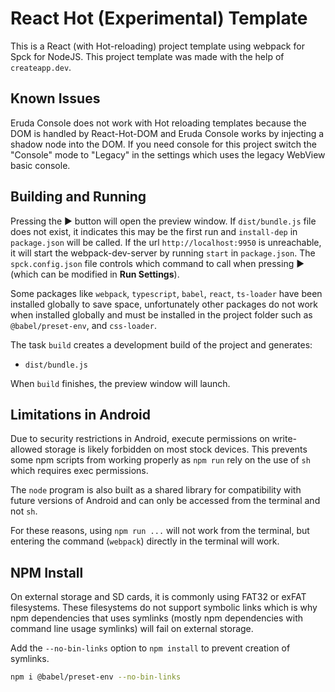 # React Hot (Experimental) Template

This is a React (with Hot-reloading) project template using webpack for Spck for NodeJS. This project template was made with the help of `createapp.dev`.

## Known Issues

Eruda Console does not work with Hot reloading templates because the DOM is handled by React-Hot-DOM and Eruda Console works by injecting a shadow node into the DOM. If you need console for this project switch the "Console" mode to "Legacy" in the settings which uses the legacy WebView basic console.

## Building and Running

Pressing the ▶ button will open the preview window.  If `dist/bundle.js` file does not exist, it indicates this may be the first run and `install-dep` in `package.json` will be called. If the url `http://localhost:9950` is unreachable, it will start the webpack-dev-server by running `start` in `package.json`. The `spck.config.json` file controls which command to call when pressing ▶ (which can be modified in **Run Settings**).

Some packages like `webpack`, `typescript`, `babel`, `react`, `ts-loader` have been installed globally to save space, unfortunately other packages do not work when installed globally and must be installed in the project folder such as `@babel/preset-env`, and `css-loader`.

The task `build` creates a development build of the project and generates:

- `dist/bundle.js`

When `build` finishes, the preview window will launch.

## Limitations in Android

Due to security restrictions in Android, execute permissions on write-allowed storage is likely forbidden on most stock devices. This prevents some npm scripts from working properly as `npm run` rely on the use of `sh` which requires exec permissions.

The `node` program is also built as a shared library for compatibility with future versions of Android and can only be accessed from the terminal and not `sh`.

For these reasons, using `npm run ...` will not work from the terminal, but entering the command (`webpack`) directly in the terminal will work.

## NPM Install

On external storage and SD cards, it is commonly using FAT32 or exFAT filesystems. These filesystems do not support symbolic links which is why npm dependencies that uses symlinks (mostly npm dependencies with command line usage symlinks) will fail on external storage.

Add the `--no-bin-links` option to `npm install` to prevent creation of symlinks.

```bash
npm i @babel/preset-env --no-bin-links
```
